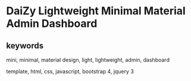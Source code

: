 # DaiZy Lightweight Minimal Material Admin Dashboard

## keywords

mini, minimal, material design, light, lightweight, admin, dashboard

template, html, css, javascript, bootstrap 4, jquery 3

